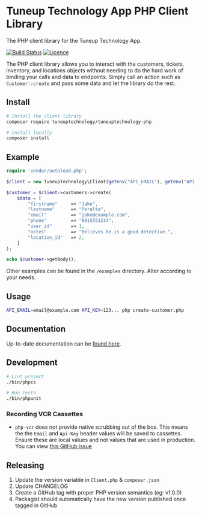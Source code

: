 # Tuneup Technology App PHP Client Library

The PHP client library for the Tuneup Technology App.

[![Build Status](https://github.com/tuneuptechnology/tuneuptechnology-php/workflows/build/badge.svg)](https://github.com/tuneuptechnology/tuneuptechnology-php/actions)
[![Licence](https://img.shields.io/github/license/tuneuptechnology/tuneuptechnology-php)](https://opensource.org/licenses/mit-license.php)

The PHP client library allows you to interact with the customers, tickets, inventory, and locations objects without needing to do the hard work of binding your calls and data to endpoints. Simply call an action such as `Customer::create` and pass some data and let the library do the rest.

## Install

```bash
# Install the client library
composer require tuneuptechnology/tuneuptechnology-php

# Install locally
composer install
```

## Example

```php
require 'vendor/autoload.php';

$client = new TuneupTechnology\Client(getenv("API_EMAIL"), getenv("API_KEY"));

$customer = $client->customers->create(
    $data = [
        "firstname"     => "Jake",
        "lastname"      => "Peralta",
        "email"         => "jake@example.com",
        "phone"         => "8015551234",
        "user_id"       => 1,
        "notes"         => "Believes he is a good detective.",
        "location_id"   => 2,
    ]
);

echo $customer->getBody();
```

Other examples can be found in the `/examples` directory. Alter according to your needs.

## Usage

```bash
API_EMAIL=email@example.com API_KEY=123... php create-customer.php
```

## Documentation

Up-to-date documentation can be [found here](https://app.tuneuptechnology.com/docs/api).

## Development

```bash
# Lint project
./bin/phpcs

# Run tests
./bin/phpunit
```

### Recording VCR Cassettes
* `php-vcr` does not provide native scrubbing out of the box. This means the the `Email` and `Api-Key` header values will be saved to cassettes. Ensure these are local values and not values that are used in production. You can view [this GitHub issue](https://github.com/allejo/php-vcr-sanitizer/issues/22)

## Releasing

1. Update the version variable in `Client.php` & `composer.json`
1. Update CHANGELOG
1. Create a GitHub tag with proper PHP version semantics (eg: v1.0.0)
1. Packagist should automatically have the new version published once tagged in GitHub
